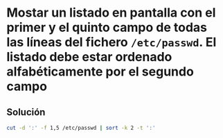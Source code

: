 # Mostar un listado en pantalla con el primer y el quinto campo de todas las líneas del fichero `/etc/passwd`. El listado debe estar ordenado alfabéticamente por el segundo campo

## Solución

```bash
cut -d ':' -f 1,5 /etc/passwd | sort -k 2 -t ':'
```
